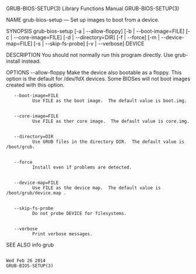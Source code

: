 GRUB-BIOS-SETUP(3)                                                                         Library Functions Manual                                                                        GRUB-BIOS-SETUP(3)



NAME
       grub-bios-setup — Set up images to boot from a device.


SYNOPSIS
       grub-bios-setup [-a | --allow-floppy] [-b | --boot-image=FILE]
                        [-c | --core-image=FILE] [-d | --directory=DIR]
                        [-f | --force] [-m | --device-map=FILE]
                        [-s | --skip-fs-probe] [-v | --verbose] DEVICE


DESCRIPTION
       You should not normally run this program directly.  Use grub-install instead.


OPTIONS
       --allow-floppy
              Make the device also bootable as a floppy.  This option is the default for /dev/fdX devices.  Some BIOSes will not boot images created with this option.


       --boot-image=FILE
              Use FILE as the boot image.  The default value is boot.img.


       --core-image=FILE
              Use FILE as ther core image.  The default value is core.img.


       --directory=DIR
              Use GRUB files in the directory DIR.  The default value is /boot/grub.


       --force
              Install even if problems are detected.


       --device-map=FILE
              Use FILE as the device map.  The default value is /boot/grub/device.map .


       --skip-fs-probe
              Do not probe DEVICE for filesystems.


       --verbose
              Print verbose messages.


SEE ALSO
       info grub



                                                                                               Wed Feb 26 2014                                                                             GRUB-BIOS-SETUP(3)
